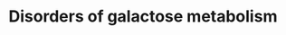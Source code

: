 ---
annotations:
- id: DOID:14695
  parent: genetic disease
  type: Disease Ontology
  value: galactokinase deficiency
- id: DOID:0080570
  parent: genetic disease
  type: Disease Ontology
  value: congenital disorder of glycosylation It
- id: PW:0000013
  parent: disease pathway
  type: Pathway Ontology
  value: disease pathway
- id: PW:0000002
  parent: classic metabolic pathway
  type: Pathway Ontology
  value: classic metabolic pathway
- id: PW:0000640
  parent: classic metabolic pathway
  type: Pathway Ontology
  value: glycolysis pathway
- id: DOID:2747
  parent: genetic disease
  type: Disease Ontology
  value: glycogen storage disease
- id: DOID:0111458
  parent: genetic disease
  type: Disease Ontology
  value: galactose epimerase deficiency
- id: DOID:2750
  parent: genetic disease
  type: Disease Ontology
  value: glycogen storage disease IV
- id: DOID:9870
  parent: genetic disease
  type: Disease Ontology
  value: galactosemia
- id: PW:0000306
  parent: classic metabolic pathway
  type: Pathway Ontology
  value: altered galactose metabolic pathway
- id: PW:0000042
  parent: classic metabolic pathway
  type: Pathway Ontology
  value: galactose metabolic pathway
- id: PW:0002093
  parent: disease pathway
  type: Pathway Ontology
  value: GALE deficiency pathway
- id: DOID:0050579
  parent: genetic disease
  type: Disease Ontology
  value: glycogen storage disease XV
- id: DOID:2754
  parent: genetic disease
  type: Disease Ontology
  value: glycogen storage disease VI
- id: PW:0000005
  parent: classic metabolic pathway
  type: Pathway Ontology
  value: carbohydrate metabolic pathway
authors:
- Alexandrabosch
- EnzoChiaradia
- Egonw
- DeSl
- Larsgw
communities:
- IEM
- RareDiseases
description: 'Galactose is converted into glucose 1-phosphate (G1P) through a series
  of steps called the Leloir pathway. The first step of the pathway is the phosphorylation
  of galactose by galactokinase (encoded GALK1) to yield galactose 1-phosphate. Conversion
  of galactose 1-phosphate to G1P requires the transfer of UDP from UDP-glucose catalyzed
  by GALT. UDP-galactose is converted to UDP-glucose by GALE. Glucose-1-phosphate
  is converted to glucose-6-phosphate by phosphoglucomutase (PGM) and vice versa.
  There are two known disorders concerning the uptake transports of galactose (SGLT1
  and GLUT2 deficiency) and three known disorders of galactose metabolism: galactokinase
  deficiency (GALK-D), galactose 1-phosphate uridyltransferase deficiency (galactosemia,
  GALT-D) and uridine diphosphate galactose 4-epimerase deficiency (GALE-D). Among
  these, galactosemia is the most common and most severe. This pathway was inspired
  by Chapter 18, figure 18.3 of the book of Blau (4th edition; ISBN: 978-3-642-40337-8). '
last-edited: 2023-02-01
organisms:
- Homo sapiens
redirect_from:
- /index.php/Pathway:WP5173
- /instance/WP5173
- /instance/WP5173_r125325
revision: r125325
schema-jsonld:
- '@context': https://schema.org/
  '@id': https://wikipathways.github.io/pathways/WP5173.html
  '@type': Dataset
  creator:
    '@type': Organization
    name: WikiPathways
  description: 'Galactose is converted into glucose 1-phosphate (G1P) through a series
    of steps called the Leloir pathway. The first step of the pathway is the phosphorylation
    of galactose by galactokinase (encoded GALK1) to yield galactose 1-phosphate.
    Conversion of galactose 1-phosphate to G1P requires the transfer of UDP from UDP-glucose
    catalyzed by GALT. UDP-galactose is converted to UDP-glucose by GALE. Glucose-1-phosphate
    is converted to glucose-6-phosphate by phosphoglucomutase (PGM) and vice versa.
    There are two known disorders concerning the uptake transports of galactose (SGLT1
    and GLUT2 deficiency) and three known disorders of galactose metabolism: galactokinase
    deficiency (GALK-D), galactose 1-phosphate uridyltransferase deficiency (galactosemia,
    GALT-D) and uridine diphosphate galactose 4-epimerase deficiency (GALE-D). Among
    these, galactosemia is the most common and most severe. This pathway was inspired
    by Chapter 18, figure 18.3 of the book of Blau (4th edition; ISBN: 978-3-642-40337-8). '
  keywords:
  - AKR1B1
  - D-galactonate
  - GALE
  - GALK1
  - GALT
  - GBE1
  - GYG1
  - GYG2
  - GYS1
  - GYS2
  - Galactitol
  - Galactose-1-phosphate
  - Glucose-1-phosphate
  - Glucose-6-phosphate
  - Glycogen
  - PGM1
  - PYGL
  - SLC2A2
  - SLC5A1
  - UDP-galactose
  - UDP-glucose
  - galactose
  - galactose dehydrogenase
  - glycogen (n+1)
  license: CC0
  name: 'Disorders of galactose metabolism '
seo: CreativeWork
title: 'Disorders of galactose metabolism '
wpid: WP5173
---